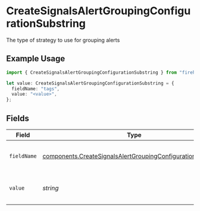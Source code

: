 # CreateSignalsAlertGroupingConfigurationSubstring

The type of strategy to use for grouping alerts

## Example Usage

```typescript
import { CreateSignalsAlertGroupingConfigurationSubstring } from "firehydrant-typescript-sdk/models/components";

let value: CreateSignalsAlertGroupingConfigurationSubstring = {
  fieldName: "tags",
  value: "<value>",
};
```

## Fields

| Field                                                                                                                                      | Type                                                                                                                                       | Required                                                                                                                                   | Description                                                                                                                                |
| ------------------------------------------------------------------------------------------------------------------------------------------ | ------------------------------------------------------------------------------------------------------------------------------------------ | ------------------------------------------------------------------------------------------------------------------------------------------ | ------------------------------------------------------------------------------------------------------------------------------------------ |
| `fieldName`                                                                                                                                | [components.CreateSignalsAlertGroupingConfigurationFieldName](../../models/components/createsignalsalertgroupingconfigurationfieldname.md) | :heavy_check_mark:                                                                                                                         | The field to use for grouping alerts                                                                                                       |
| `value`                                                                                                                                    | *string*                                                                                                                                   | :heavy_check_mark:                                                                                                                         | The value to use for grouping alerts                                                                                                       |